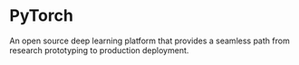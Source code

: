 # PyTorch

An open source deep learning platform that provides a seamless path from research prototyping to production deployment.
